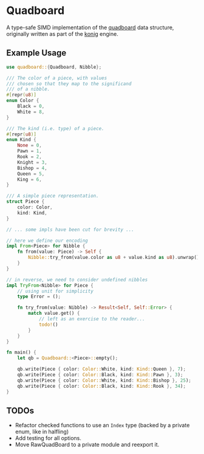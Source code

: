 # Quadboard
A type-safe SIMD implementation of the [quadboard](https://www.chessprogramming.org/Quad-Bitboards) data structure, originally written as part of the [konig](https://github.com/eikopf/konig) engine.

## Example Usage

```rust
use quadboard::{Quadboard, Nibble};

/// The color of a piece, with values
/// chosen so that they map to the significand
/// of a nibble.
#[repr(u8)]
enum Color {
    Black = 0,
    White = 8,
}

/// The kind (i.e. type) of a piece.
#[repr(u8)]
enum Kind {
    None = 0,
    Pawn = 1,
    Rook = 2,
    Knight = 3,
    Bishop = 4,
    Queen = 5,
    King = 6,
}

/// A simple piece representation.
struct Piece {
    color: Color,
    kind: Kind,
}

// ... some impls have been cut for brevity ...

// here we define our encoding
impl From<Piece> for Nibble {
    fn from(value: Piece) -> Self {
        Nibble::try_from(value.color as u8 + value.kind as u8).unwrap()
    }
}

// in reverse, we need to consider undefined nibbles
impl TryFrom<Nibble> for Piece {
    // using unit for simplicity
    type Error = ();

    fn try_from(value: Nibble) -> Result<Self, Self::Error> {
        match value.get() {
            // left as an exercise to the reader...
            todo!()
        }
    }
}

fn main() {
    let qb = Quadboard::<Piece>::empty();

    qb.write(Piece { color: Color::White, kind: Kind::Queen }, 7);
    qb.write(Piece { color: Color::Black, kind: Kind::Pawn }, 3);
    qb.write(Piece { color: Color::White, kind: Kind::Bishop }, 25);
    qb.write(Piece { color: Color::Black, kind: Kind::Rook }, 34);
}
```
## TODOs
- Refactor checked functions to use an `Index` type (backed by a private enum, like in halfling)
- Add testing for all options.
- Move RawQuadBoard to a private module and reexport it.
